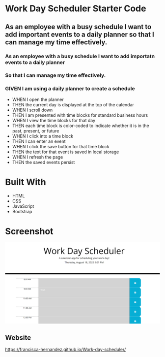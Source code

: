 # Work Day Scheduler Starter Code

## As an employee with a busy schedule I want to add important events to a daily planner so that I can manage my time effectively.

### As an employee with a busy schedule I want to add importatn events to a daily planner
### So that I can manage my time effectively.

### GIVEN I am using a daily planner to create a schedule
* WHEN I open the planner
* THEN the current day is displayed at the top of the calendar
* WHEN I scroll down
* THEN I am presented with time blocks for standard business hours
* WHEN I view the time blocks for that day
* THEN each time block is color-coded to indicate whether it is in the past, present, or future
* WHEN I click into a time block
* THEN I can enter an event
* WHEN I click the save button for that time block
* THEN the text for that event is saved in local storage
* WHEN I refresh the page 
* THEN the saved events persist

# Built With
* HTML
* CSS
* JavaScript
* Bootstrap


# Screenshot 

![ScreenShot](/assets/Screenshot%202022-08-19%20195900.png)

## Website
https://francisca-hernandez.github.io/Work-day-scheduler/



